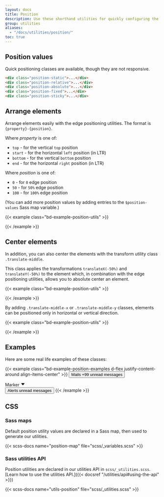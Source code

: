 ```yaml
---
layout: docs
title: Position
description: Use these shorthand utilities for quickly configuring the position of an element.
group: utilities
aliases:
  - "/docs/utilities/position/"
toc: true
---
```


## Position values

Quick positioning classes are available, though they are not responsive.

```html
<div class="position-static">...</div>
<div class="position-relative">...</div>
<div class="position-absolute">...</div>
<div class="position-fixed">...</div>
<div class="position-sticky">...</div>
```

## Arrange elements

Arrange elements easily with the edge positioning utilities. The format is `{property}-{position}`.

Where *property* is one of:

- `top` - for the vertical `top` position
- `start` - for the horizontal `left` position (in LTR)
- `bottom` - for the vertical `bottom` position
- `end` - for the horizontal `right` position (in LTR)

Where *position* is one of:

- `0` - for `0` edge position
- `50` - for `50%` edge position
- `100` - for `100%` edge position

(You can add more position values by adding entries to the `$position-values` Sass map variable.)

{{< example class="bd-example-position-utils" >}}
<div class="position-relative">
  <div class="position-absolute top-0 start-0"></div>
  <div class="position-absolute top-0 end-0"></div>
  <div class="position-absolute top-50 start-50"></div>
  <div class="position-absolute bottom-50 end-50"></div>
  <div class="position-absolute bottom-0 start-0"></div>
  <div class="position-absolute bottom-0 end-0"></div>
</div>
{{< /example >}}

## Center elements

In addition, you can also center the elements with the transform utility class `.translate-middle`.

This class applies the transformations `translateX(-50%)` and `translateY(-50%)` to the element which, in combination with the edge positioning utilities, allows you to absolute center an element.

{{< example class="bd-example-position-utils" >}}
<div class="position-relative">
  <div class="position-absolute top-0 start-0 translate-middle"></div>
  <div class="position-absolute top-0 start-50 translate-middle"></div>
  <div class="position-absolute top-0 start-100 translate-middle"></div>
  <div class="position-absolute top-50 start-0 translate-middle"></div>
  <div class="position-absolute top-50 start-50 translate-middle"></div>
  <div class="position-absolute top-50 start-100 translate-middle"></div>
  <div class="position-absolute top-100 start-0 translate-middle"></div>
  <div class="position-absolute top-100 start-50 translate-middle"></div>
  <div class="position-absolute top-100 start-100 translate-middle"></div>
</div>
{{< /example >}}

By adding `.translate-middle-x` or `.translate-middle-y` classes, elements can be positioned only in horizontal or vertical direction.

{{< example class="bd-example-position-utils" >}}
<div class="position-relative">
  <div class="position-absolute top-0 start-0"></div>
  <div class="position-absolute top-0 start-50 translate-middle-x"></div>
  <div class="position-absolute top-0 end-0"></div>
  <div class="position-absolute top-50 start-0 translate-middle-y"></div>
  <div class="position-absolute top-50 start-50 translate-middle"></div>
  <div class="position-absolute top-50 end-0 translate-middle-y"></div>
  <div class="position-absolute bottom-0 start-0"></div>
  <div class="position-absolute bottom-0 start-50 translate-middle-x"></div>
  <div class="position-absolute bottom-0 end-0"></div>
</div>
{{< /example >}}

## Examples

Here are some real life examples of these classes:

<!-- TODO: fix the positioning problem of when using btn-default (because of the border thickness) -->
{{< example class="bd-example-position-examples d-flex justify-content-around align-items-center" >}}
<button type="button" class="btn btn-strong position-relative">
  Mails <span class="position-absolute top-0 start-100 translate-middle badge rounded-pill text-bg-secondary">+99 <span class="visually-hidden">unread messages</span></span>
</button>

<div class="position-relative py-short px-tallest text-bg-secondary border border-emphasized">
  Marker <svg width="1em" height="1em" viewBox="0 0 16 16" class="position-absolute top-100 start-50 translate-middle mt-shortest" fill="var(--bs-color-bg-emphasized)" xmlns="http://www.w3.org/2000/svg"><path d="M7.247 11.14L2.451 5.658C1.885 5.013 2.345 4 3.204 4h9.592a1 1 0 0 1 .753 1.659l-4.796 5.48a1 1 0 0 1-1.506 0z"/></svg>
</div>

<button type="button" class="btn btn-strong position-relative">
  Alerts <span class="position-absolute top-0 start-100 translate-middle badge border rounded-circle text-bg-status-warning-emphasized p-short"><span class="visually-hidden">unread messages</span></span>
</button>
{{< /example >}}

<!-- You can use these classes with existing components to create new ones. Remember that you can extend its functionality by adding entries to the `$position-values` variable.

{{< example class="bd-example-position-examples" >}}
<div class="position-relative m-tallest">
  <div class="progress" role="progressbar" aria-label="Progress" aria-valuenow="50" aria-valuemin="0" aria-valuemax="100" style="height: 1px;">
    <div class="progress-bar" style="width: 50%"></div>
  </div>
  <button type="button" class="position-absolute top-0 start-0 translate-middle btn btn-strong rounded-pill" style="width: 2rem; height:2rem;">1</button>
  <button type="button" class="position-absolute top-0 start-50 translate-middle btn btn-strong rounded-pill" style="width: 2rem; height:2rem;">2</button>
  <button type="button" class="position-absolute top-0 start-100 translate-middle btn btn-default rounded-pill" style="width: 2rem; height:2rem;">3</button>
</div>
{{< /example >}} -->

## CSS

### Sass maps

Default position utility values are declared in a Sass map, then used to generate our utilities.

{{< scss-docs name="position-map" file="scss/_variables.scss" >}}

### Sass utilities API

Position utilities are declared in our utilities API in `scss/_utilities.scss`. [Learn how to use the utilities API.]({{< docsref "/utilities/api#using-the-api" >}})

{{< scss-docs name="utils-position" file="scss/_utilities.scss" >}}

